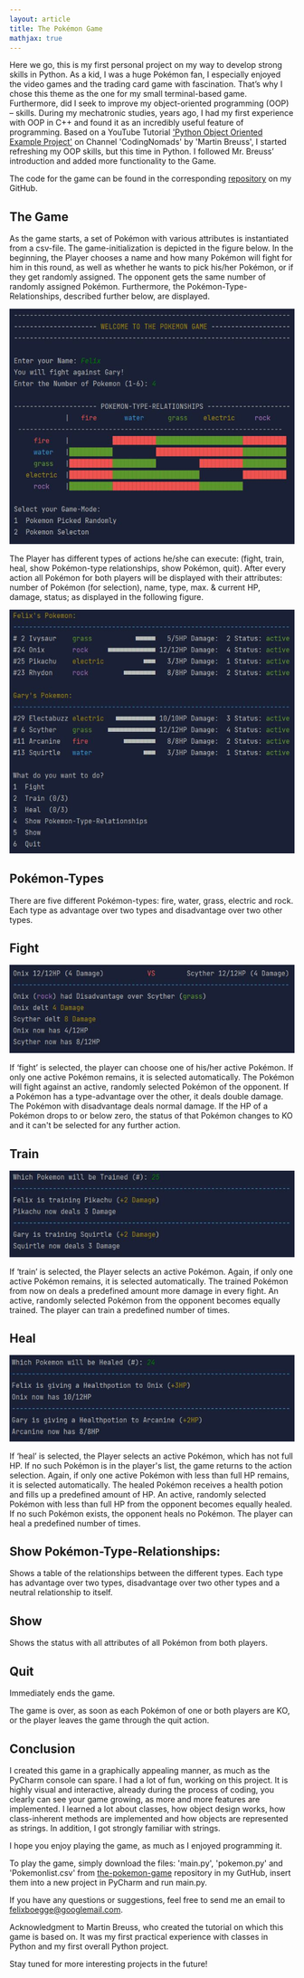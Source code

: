 ```yaml
---
layout: article
title: The Pokémon Game
mathjax: true
---
```


Here we go, this is my first personal project on my way to develop strong skills in Python. As a kid, I was a huge Pokémon fan, I especially enjoyed the video games and the trading card game with fascination. That’s why I chose this theme as the one for my small terminal-based game. Furthermore, did I seek to improve my object-oriented programming (OOP) – skills. During my mechatronic studies, years ago, I had my first experience with OOP in C++ and found it as an incredibly useful feature of programming. Based on a YouTube Tutorial ['Python Object Oriented Example Project'](https://www.youtube.com/watch?v=2AK7j8pIh-0&t=21s&ab_channel=CodingNomads) on Channel 'CodingNomads' by 'Martin Breuss', I started refreshing my OOP skills, but this time in Python. I followed Mr. Breuss’ introduction and added more functionality to the Game.

The code for the game can be found in the corresponding [repository](https://github.com/FelixBoegge/the_pokemon_game) on my GitHub.


## The Game
As the game starts, a set of Pokémon with various attributes is instantiated from a csv-file. The game-initialization is depicted in the figure below. In the beginning, the Player chooses a name and how many Pokémon will fight for him in this round, as well as whether he wants to pick his/her Pokémon, or if they get randomly assigned. The opponent gets the same number of randomly assigned Pokémon. Furthermore, the Pokémon-Type-Relationships, described further below, are displayed.

<img class="image image--xs" src="https://raw.githubusercontent.com/felixboegge/FB/master/assets/the_pokemon_game/start.jpg"/>


The Player has different types of actions he/she can execute: (fight, train, heal, show Pokémon-type relationships, show Pokémon, quit). After every action all Pokémon for both players will be displayed with their attributes: number of Pokémon (for selection), name, type, max. & current HP, damage, status; as displayed in the following figure.

<img class="image image--xl" src="https://raw.githubusercontent.com/felixboegge/FB/master/assets/the_pokemon_game/mainscreen.jpg"/>

## Pokémon-Types
There are five different Pokémon-types: fire, water, grass, electric and rock. Each type as advantage over two types and disadvantage over two other types.

## Fight
<img class="image image--xl" src="https://raw.githubusercontent.com/felixboegge/FB/master/assets/the_pokemon_game/fight.jpg"/>

If ‘fight’ is selected, the player can choose one of his/her active Pokémon. If only one active Pokémon remains, it is selected automatically. The Pokémon will fight against an active, randomly selected Pokémon of the opponent. If a Pokémon has a type-advantage over the other, it deals double damage. The Pokémon with disadvantage deals normal damage. If the HP of a Pokémon drops to or below zero, the status of that Pokémon changes to KO and it can't be selected for any further action.

## Train
<img class="image image--xl" src="https://raw.githubusercontent.com/felixboegge/FB/master/assets/the_pokemon_game/train.jpg"/>

If ‘train’ is selected, the Player selects an active Pokémon. Again, if only one active Pokémon remains, it is selected automatically. The trained Pokémon from now on deals a predefined amount more damage in every fight. An active, randomly selected Pokémon from the opponent becomes equally trained. The player can train a predefined number of times.

## Heal
<img class="image image--xl" src="https://raw.githubusercontent.com/felixboegge/FB/master/assets/the_pokemon_game/heal.jpg"/>

If ‘heal’ is selected, the Player selects an active Pokémon, which has not full HP. If no such Pokémon is in the player's list, the game returns to the action selection. Again, if only one active Pokémon with less than full HP remains, it is selected automatically. The healed Pokémon receives a health potion and fills up a predefined amount of HP. An active, randomly selected Pokémon with less than full HP from the opponent becomes equally healed. If no such Pokémon exists, the opponent heals no Pokémon. The player can heal a predefined number of times.

## Show Pokémon-Type-Relationships:
Shows a table of the relationships between the different types. Each type has advantage over two types, disadvantage over two other types and a neutral relationship to itself.

## Show
Shows the status with all attributes of all Pokémon from both players.

## Quit
Immediately ends the game.

The game is over, as soon as each Pokémon of one or both players are KO, or the player leaves the game through the quit action.

## Conclusion
I created this game in a graphically appealing manner, as much as the PyCharm console can spare. I had a lot of fun, working on this project. It is highly visual and interactive, already during the process of coding, you clearly can see your game growing, as more and more features are implemented. I learned a lot about classes, how object design works, how class-inherent methods are implemented and how objects are represented as strings. In addition, I got strongly familiar with strings. 

I hope you enjoy playing the game, as much as I enjoyed programming it.

To play the game, simply download the files: 'main.py', 'pokemon.py' and 'Pokemonlist.csv' from [the-pokemon-game](https://github.com/FelixBoegge/the_pokemon_game) repository in my GutHub, insert them into a new project in PyCharm and run main.py.

If you have any questions or suggestions, feel free to send me an email to felixboegge@googlemail.com.

Acknowledgment to Martin Breuss, who created the tutorial on which this game is based on. It was my first practical experience with classes in Python and my first overall Python project. 

Stay tuned for more interesting projects in the future!
